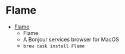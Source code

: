 # Flame
- [Flame](https://movieos.org/code/flame/)
  -  Flame
  - A Bonjour services browser for MacOS
  - `brew cask install Flame`
